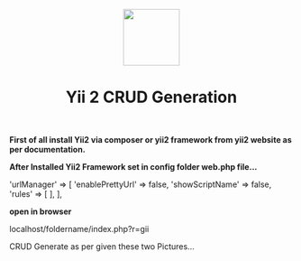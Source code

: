 <p align="center">
    <a href="https://github.com/yiisoft" target="_blank">
        <img src="https://avatars0.githubusercontent.com/u/993323" height="100px">
    </a>
    <h1 align="center">Yii 2 CRUD Generation</h1>
    <br>
</p>

**First of all install Yii2 via composer or yii2 framework from yii2 website as per documentation.**

**After Installed Yii2 Framework set in config folder web.php file...**

'urlManager' => [
            'enablePrettyUrl' => false,
            'showScriptName' => false,
            'rules' => [
            ],
        ],
        
 **open in browser**
 
 localhost/foldername/index.php?r=gii
 
 CRUD Generate as per given these two Pictures... 
 
 
